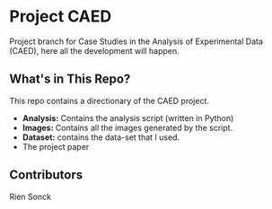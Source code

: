 # Project CAED
Project branch for Case Studies in the Analysis of Experimental Data (CAED), here all the development will happen. 

## What's in This Repo? 
This repo contains a directionary of the CAED project.
- **Analysis:** Contains the analysis script (written in Python) 
- **Images:** Contains all the images generated by the script.
- **Dataset:** contains the data-set that I used. 
- The project paper

## Contributors
Rien Sonck
